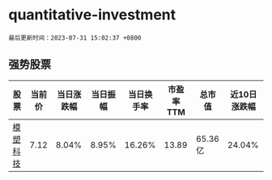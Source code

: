 # quantitative-investment

`最后更新时间：2023-07-31 15:02:37 +0800`

## 强势股票

|股票|当前价|当日涨跌幅|当日振幅|当日换手率|市盈率TTM|总市值|近10日涨跌幅|
|----|----|----|----|----|----|----|----|
|[模塑科技](https://xueqiu.com/S/SZ000700)|7.12|8.04%|8.95%|16.26%|13.89|65.36亿|24.04%|
